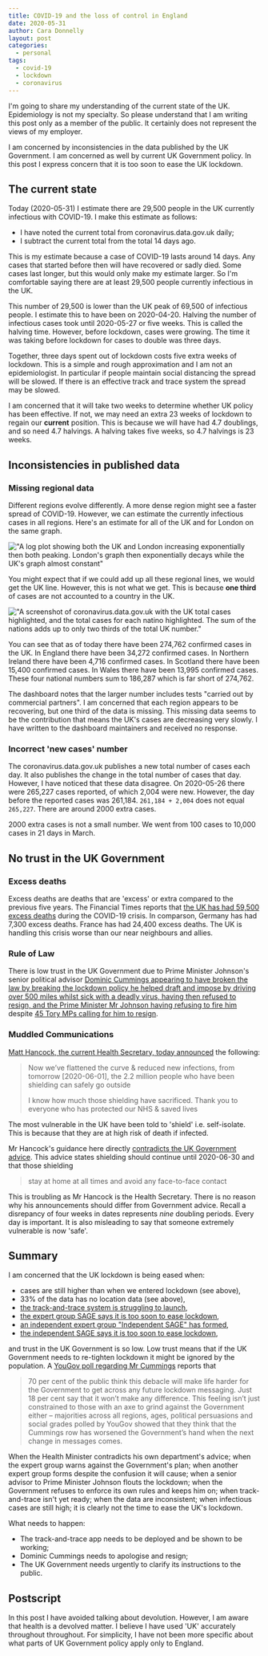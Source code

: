 ```yaml
---
title: COVID-19 and the loss of control in England
date: 2020-05-31
author: Cara Donnelly
layout: post
categories:
  - personal
tags:
  - covid-19
  - lockdown
  - coronavirus
---
```


I'm going to share my understanding of the current state of the UK.
Epidemiology is not my specialty.
So please understand that I am writing this post only as a member of the public.
It certainly does not represent the views of my employer.

I am concerned by inconsistencies in the data published by the UK Government.
I am concerned as well by current UK Government policy.
In this post I express concern that it is too soon to ease the UK lockdown.

## The current state

Today (2020-05-31) I estimate there are 29,500 people in the UK currently
infectious with COVID-19.
I make this estimate as follows:

*  I have noted the current total from coronavirus.data.gov.uk daily;
*  I subtract the current total from the total 14 days ago.

This is my estimate because a case of COVID-19 lasts around 14 days.
Any cases that started before then will have recovered or sadly died.
Some cases last longer, but this would only make my estimate larger. 
So I'm comfortable saying there are at least 29,500 people currently infectious in the UK.

This number of 29,500 is lower than the UK peak of 69,500 of infectious people.
I estimate this to have been on 2020-04-20.
Halving the number of infectious cases took until 2020-05-27 or five weeks.
This is called the halving time.
However, before lockdown, cases were growing.
The time it was taking before lockdown for cases to double was three days.

Together, three days spent out of lockdown costs five extra weeks of lockdown.
This is a simple and rough approximation and I am not an epidemiologist.
In particular if people maintain social distancing the spread will be slowed.
If there is an effective track and trace system the spread may be slowed.

I am concerned that it will take two weeks to determine whether UK policy has been effective.
If not, we may need an extra 23 weeks of lockdown to regain our **current** position.
This is because we will have had 4.7 doublings, and so need 4.7 halvings.
A halving takes five weeks, so 4.7 halvings is 23 weeks. 


## Inconsistencies in published data

### Missing regional data

Different regions evolve differently.
A more dense region might see a faster spread of COVID-19.
However, we can estimate the currently infectious cases in all regions.
Here's an estimate for all of the UK and for London on the same graph.

!["A log plot showing both the UK and London increasing exponentially then both
peaking.  London's graph then exponentially decays while the UK's graph almost
constant"](/images/2020-Q2/2020-05-31-slow-uk-decay.png "UK and London currently
infectious")


You might expect that if we could add up all these regional lines, we would get
the UK line.
However, this is not what we get.
This is because **one third** of cases are not accounted to a country in the UK.

!["A screenshot of coronavirus.data.gov.uk with the UK total cases highlighted,
and the total cases for each natino highlighted. The sum of the nations
adds up to only two thirds of the total UK number."](/images/2020-Q2/2020-05-31-dashboard-inconsistent.png "UK Government
Coronavirus dashboard annotated")

You can see that as of today there have been 274,762 confirmed cases in the UK.
In England there have been 34,272 confirmed cases.
In Northern Ireland there have been 4,716 confirmed cases.
In Scotland there have been 15,400 confirmed cases.
In Wales there have been 13,995 confirmed cases.
These four national numbers sum to 186,287 which is far short of 274,762.

The dashboard notes that the larger number includes tests "carried out by commercial partners".
I am concerned that each region appears to be recovering, but one third of the data is missing.
This missing data seems to be the contribution that means the UK's cases are decreasing very slowly.
I have written to the dashboard maintainers and received no response.


### Incorrect 'new cases' number

The coronavirus.data.gov.uk publishes a new total number of cases each day.
It also publishes the change in the total number of cases that day.
However, I have noticed that these data disagree.
On 2020-05-26 there were 265,227 cases reported, of which 2,004 were new.
However, the day before the reported cases was 261,184.
`261,184 + 2,004` does not equal `265,227`.
There are around 2000 extra cases.

2000 extra cases is not a small number.
We went from 100 cases to 10,000 cases in 21 days in March.


## No trust in the UK Government

### Excess deaths

Excess deaths are deaths that are 'excess' or extra compared to the previous
five years.
The Financial Times reports that [the UK has had 59,500 excess
deaths](https://www.ft.com/content/a26fbf7e-48f8-11ea-aeb3-955839e06441) during
the COVID-19 crisis.
In comparson, Germany has had 7,300 excess deaths.
France has had 24,400 excess deaths.
The UK is handling this crisis worse than our near neighbours and allies.

### Rule of Law

There is low trust in the UK Government due to Prime Minister Johnson's senior
political advisor [Dominic Cummings appearing to have broken the law by breaking
the lockdown policy he helped draft and impose by driving over 500 miles whilst
sick with a deadly virus, having then refused to resign, and the Prime Minister
Mr Johnson having refusing to fire
him](https://www.bbc.co.uk/news/uk-politics-52784290) despite [45 Tory
MPs calling for him to
resign](https://www.theguardian.com/politics/2020/may/27/list-grows-of-tory-mps-calling-for-cummings-to-resign).

### Muddled Communications

[Matt Hancock, the current Health Secretary, today
announced](https://twitter.com/MattHancock/status/1266995931439943683) the following:

> Now we’ve flattened the curve & reduced new infections, from tomorrow
> [2020-06-01], the 2.2 million people who have been shielding can safely go
> outside
>
> I know how much those shielding have sacrificed. Thank you to everyone who has
> protected our NHS & saved lives

The most vulnerable in the UK have been told to 'shield' i.e. self-isolate.
This is because that they are at high risk of death if infected.

Mr Hancock's guidance here directly [contradicts the UK Government
advice](https://www.gov.uk/government/publications/guidance-on-shielding-and-protecting-extremely-vulnerable-persons-from-covid-19/guidance-on-shielding-and-protecting-extremely-vulnerable-persons-from-covid-19).
This advice states shielding should continue until 2020-06-30 and that those shielding

> stay at home at all times and avoid any face-to-face contact

This is troubling as Mr Hancock is the Health Secretary. 
There is no reason why his announcements should differ from Government advice.
Recall a disrepancy of four weeks in dates represents *nine* doubling periods.
Every day is important.
It is also misleading to say that someone extremely vulnerable is now 'safe'.

## Summary

I am concerned that the UK lockdown is being eased when:

*  cases are still higher than when we entered lockdown (see above),
*  33% of the data has no location data (see above),
*  [the track-and-trace system is struggling to
   launch](https://www.ft.com/content/a9f53bf8-7fac-45b6-b5d3-805d903b4044),
*  [the expert group SAGE says it is too soon to ease
   lockdown](https://www.bbc.co.uk/news/uk-52858392),
*  [an independent expert group "Independent SAGE" has
   formed](http://www.independentsage.org/who-is-on-the-independent-sage/),
*  [the independent SAGE says it is too soon to ease
   lockdown](http://www.independentsage.org/read-the-key-recommendations/),

and trust in the UK Government is so low.
Low trust means that if the UK Government needs to re-tighten lockdown it might be ignored by the population.
A [YouGov poll regarding Mr
Cummings](https://yougov.co.uk/topics/politics/articles-reports/2020/05/29/how-dominic-cummings-lockdown-travels-changed-publ) reports that

> 70 per cent of the public think this debacle will make life harder for the
> Government to get across any future lockdown messaging. Just 18 per cent say
> that it won’t make any difference. This feeling isn’t just constrained to
> those with an axe to grind against the Government either – majorities across
> all regions, ages, political persuasions and social grades polled by YouGov
> showed that they think that the Cummings row has worsened the Government’s
> hand when the next change in messages comes.

When the Health Minister contradicts his own department's advice;
when the expert group warns against the Government's plan;
when another expert group forms despite the confusion it will cause;
when a senior advisor to Prime Minister Johnson flouts the lockdown;
when the Government refuses to enforce its own rules and keeps him on;
when track-and-trace isn't yet ready;
when the data are inconsistent;
when infectious cases are still high;
it is clearly not the time to ease the UK's lockdown.

What needs to happen:

*  The track-and-trace app needs to be deployed and be shown to be working;
*  Dominic Cummings needs to apologise and resign;
*  The UK Government needs urgently to clarify its instructions to the public.

## Postscript

In this post I have avoided talking about devolution.
However, I am aware that health is a devolved matter.
I believe I have used 'UK' accurately throughout throughout.
For simplicity, I have not been more specific about what parts of UK Government policy apply only to England.

